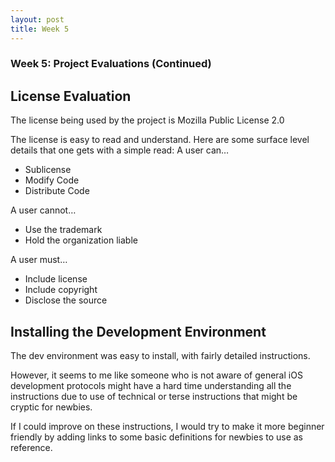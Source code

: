 ```yaml
---
layout: post
title: Week 5
---
```


### Week 5: Project Evaluations (Continued)

## License Evaluation

The license being used by the project is Mozilla Public License 2.0 

The license is easy to read and understand. Here are some surface level details that one gets with a simple read:
A user can…
* Sublicense
* Modify Code
* Distribute Code

A user cannot…
* Use the trademark
* Hold the organization liable

A user must…
* Include license
* Include copyright
* Disclose the source

## Installing the Development Environment

The dev environment was easy to install, with fairly detailed instructions.

However, it seems to me like someone who is not aware of general iOS development protocols might have a hard time understanding all the instructions due to use of technical or terse instructions that might be cryptic for newbies. 

If I could improve on these instructions, I would try to make it more beginner friendly by adding links to some basic definitions for newbies to use as reference. 

